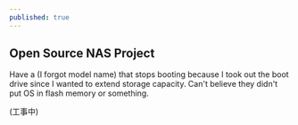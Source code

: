 ```yaml
---
published: true
---
```

## Open Source NAS Project

Have a (I forgot model name) that stops booting because I took out the boot drive since I wanted to extend storage capacity. Can't believe they didn't put OS in flash memory or something.

(工事中)
